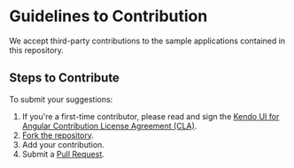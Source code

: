 # Guidelines to Contribution

We accept third-party contributions to the sample applications contained in this repository.

## Steps to Contribute

To submit your suggestions:

1. If you're a first-time contributor, please read and sign the [Kendo UI for Angular Contribution License Agreement (CLA)](https://docs.google.com/forms/d/e/1FAIpQLSdSzuLLij8dtytTeiXCzlHcTmHYZIxgrAa7BSaO_fno79ua1A/viewform?c=0&w=1).
1. [Fork the repository](https://guides.github.com/activities/forking/).
1. Add your contribution.
1. Submit a [Pull Request](https://help.github.com/articles/creating-a-pull-request/).
